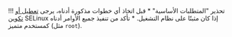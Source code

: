 !!! تحذير "المتطلبات الأساسية"
    * قبل اتخاذ أي خطوات مذكورة أدناه، يرجى [تعطيل أو تكوين](../admin-en/configure-selinux.md) SELinux إذا كان مثبتًا على نظام التشغيل.
    * تأكد من تنفيذ جميع الأوامر أدناه كمستخدم متميز (مثل `root`).